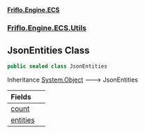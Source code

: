 #### [Friflo.Engine.ECS](index.md 'index')
### [Friflo.Engine.ECS.Utils](Friflo.Engine.ECS.Utils.md 'Friflo.Engine.ECS.Utils')

## JsonEntities Class

```csharp
public sealed class JsonEntities
```

Inheritance [System.Object](https://docs.microsoft.com/en-us/dotnet/api/System.Object 'System.Object') &#129106; JsonEntities

| Fields | |
| :--- | :--- |
| [count](JsonEntities.count.md 'Friflo.Engine.ECS.Utils.JsonEntities.count') | |
| [entities](JsonEntities.entities.md 'Friflo.Engine.ECS.Utils.JsonEntities.entities') | |

